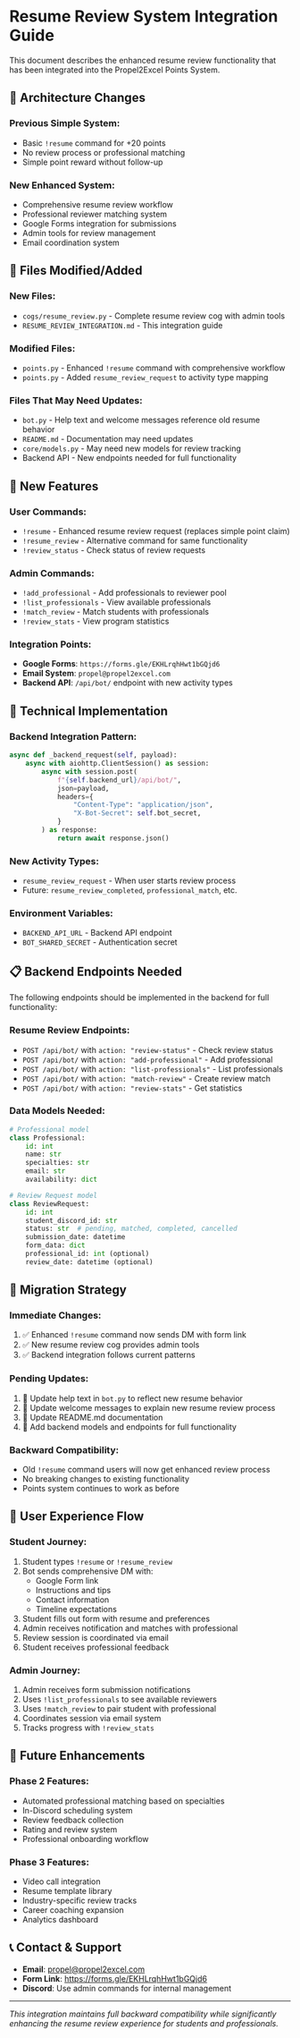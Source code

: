 # Resume Review System Integration Guide

This document describes the enhanced resume review functionality that has been integrated into the Propel2Excel Points System.

## 🔄 **Architecture Changes**

### **Previous Simple System:**
- Basic `!resume` command for +20 points
- No review process or professional matching
- Simple point reward without follow-up

### **New Enhanced System:**
- Comprehensive resume review workflow
- Professional reviewer matching system
- Google Forms integration for submissions
- Admin tools for review management
- Email coordination system

## 📁 **Files Modified/Added**

### **New Files:**
- `cogs/resume_review.py` - Complete resume review cog with admin tools
- `RESUME_REVIEW_INTEGRATION.md` - This integration guide

### **Modified Files:**
- `points.py` - Enhanced `!resume` command with comprehensive workflow
- `points.py` - Added `resume_review_request` to activity type mapping

### **Files That May Need Updates:**
- `bot.py` - Help text and welcome messages reference old resume behavior
- `README.md` - Documentation may need updates
- `core/models.py` - May need new models for review tracking
- Backend API - New endpoints needed for full functionality

## 🎯 **New Features**

### **User Commands:**
- `!resume` - Enhanced resume review request (replaces simple point claim)
- `!resume_review` - Alternative command for same functionality  
- `!review_status` - Check status of review requests

### **Admin Commands:**
- `!add_professional` - Add professionals to reviewer pool
- `!list_professionals` - View available professionals
- `!match_review` - Match students with professionals
- `!review_stats` - View program statistics

### **Integration Points:**
- **Google Forms**: `https://forms.gle/EKHLrqhHwt1bGQjd6`
- **Email System**: `propel@propel2excel.com`
- **Backend API**: `/api/bot/` endpoint with new activity types

## 🔧 **Technical Implementation**

### **Backend Integration Pattern:**
```python
async def _backend_request(self, payload):
    async with aiohttp.ClientSession() as session:
        async with session.post(
            f"{self.backend_url}/api/bot/",
            json=payload,
            headers={
                "Content-Type": "application/json",
                "X-Bot-Secret": self.bot_secret,
            }
        ) as response:
            return await response.json()
```

### **New Activity Types:**
- `resume_review_request` - When user starts review process
- Future: `resume_review_completed`, `professional_match`, etc.

### **Environment Variables:**
- `BACKEND_API_URL` - Backend API endpoint
- `BOT_SHARED_SECRET` - Authentication secret

## 📋 **Backend Endpoints Needed**

The following endpoints should be implemented in the backend for full functionality:

### **Resume Review Endpoints:**
- `POST /api/bot/` with `action: "review-status"` - Check review status
- `POST /api/bot/` with `action: "add-professional"` - Add professional
- `POST /api/bot/` with `action: "list-professionals"` - List professionals
- `POST /api/bot/` with `action: "match-review"` - Create review match
- `POST /api/bot/` with `action: "review-stats"` - Get statistics

### **Data Models Needed:**
```python
# Professional model
class Professional:
    id: int
    name: str
    specialties: str
    email: str
    availability: dict

# Review Request model  
class ReviewRequest:
    id: int
    student_discord_id: str
    status: str  # pending, matched, completed, cancelled
    submission_date: datetime
    form_data: dict
    professional_id: int (optional)
    review_date: datetime (optional)
```

## 🔄 **Migration Strategy**

### **Immediate Changes:**
1. ✅ Enhanced `!resume` command now sends DM with form link
2. ✅ New resume review cog provides admin tools
3. ✅ Backend integration follows current patterns

### **Pending Updates:**
1. 🔄 Update help text in `bot.py` to reflect new resume behavior
2. 🔄 Update welcome messages to explain new resume review process
3. 🔄 Update README.md documentation
4. 🔄 Add backend models and endpoints for full functionality

### **Backward Compatibility:**
- Old `!resume` command users will now get enhanced review process
- No breaking changes to existing functionality
- Points system continues to work as before

## 🎨 **User Experience Flow**

### **Student Journey:**
1. Student types `!resume` or `!resume_review`
2. Bot sends comprehensive DM with:
   - Google Form link
   - Instructions and tips
   - Contact information
   - Timeline expectations
3. Student fills out form with resume and preferences
4. Admin receives notification and matches with professional
5. Review session is coordinated via email
6. Student receives professional feedback

### **Admin Journey:**
1. Admin receives form submission notifications
2. Uses `!list_professionals` to see available reviewers
3. Uses `!match_review` to pair student with professional
4. Coordinates session via email system
5. Tracks progress with `!review_stats`

## 🚀 **Future Enhancements**

### **Phase 2 Features:**
- Automated professional matching based on specialties
- In-Discord scheduling system
- Review feedback collection
- Rating and review system
- Professional onboarding workflow

### **Phase 3 Features:**
- Video call integration
- Resume template library
- Industry-specific review tracks
- Career coaching expansion
- Analytics dashboard

## 📞 **Contact & Support**

- **Email**: propel@propel2excel.com
- **Form Link**: https://forms.gle/EKHLrqhHwt1bGQjd6
- **Discord**: Use admin commands for internal management

---

*This integration maintains full backward compatibility while significantly enhancing the resume review experience for students and professionals.*
